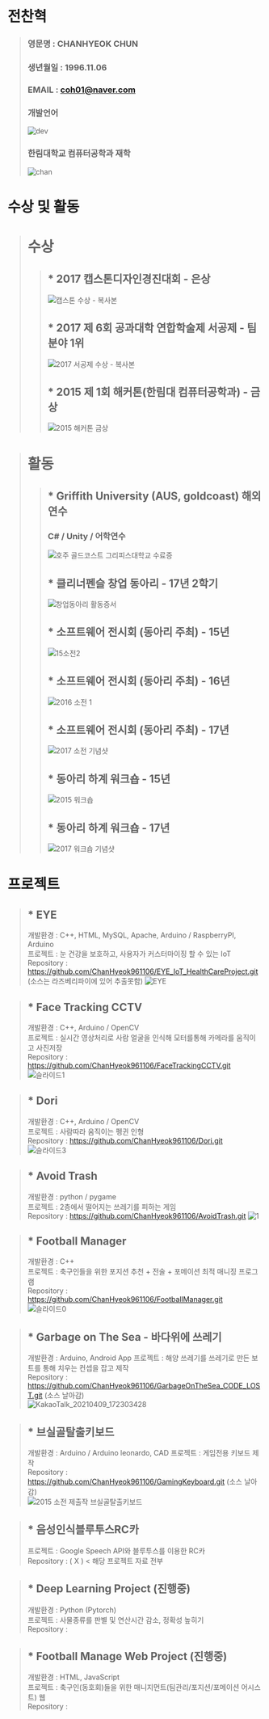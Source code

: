# 전찬혁
> ### 영문명 : CHANHYEOK CHUN
> ### 생년월일 : 1996.11.06
> ### EMAIL : coh01@naver.com
> ### 개발언어
> ![dev](https://user-images.githubusercontent.com/34766471/117871082-f3a01700-b2d7-11eb-922b-6defebac1c7e.png)
> ### 한림대학교 컴퓨터공학과 재학
> ![chan](https://user-images.githubusercontent.com/34766471/117864170-77a1d100-b2cf-11eb-80e8-992682bd330a.png)

# 수상 및 활동
> # 수상
> > ## * 2017 캡스톤디자인경진대회 - 은상
> > ![캡스톤 수상 - 복사본](https://user-images.githubusercontent.com/34766471/117866712-66a68f00-b2d2-11eb-9b3b-2030c08a26ef.jpg)
> > ## * 2017 제 6회 공과대학 연합학술제 서공제 - 팀분야 1위
> > ![2017 서공제 수상 - 복사본](https://user-images.githubusercontent.com/34766471/117866774-7a51f580-b2d2-11eb-9a4f-fabbe2ba7bad.jpg)
> > ## * 2015 제 1회 해커톤(한림대 컴퓨터공학과) - 금상
> > ![2015 해커톤 금상](https://user-images.githubusercontent.com/34766471/117866592-4a0a5700-b2d2-11eb-8192-615c387e0ccc.jpg)

> # 활동
> > ## * Griffith University (AUS, goldcoast) 해외연수
> > ### C# / Unity / 어학연수
> > ![호주 골드코스트 그리피스대학교 수료증](https://user-images.githubusercontent.com/34766471/117866523-33640000-b2d2-11eb-91c0-db0ec3087981.jpg)
> > ## * 클리너펜슬 창업 동아리 - 17년 2학기
> > ![창업동아리 활동증서](https://user-images.githubusercontent.com/34766471/117874818-7034f480-b2dc-11eb-9855-4110365dc02f.jpg)
> > ## * 소프트웨어 전시회 (동아리 주최) - 15년
> > ![15소전2](https://user-images.githubusercontent.com/34766471/117867385-45926e00-b2d3-11eb-95a0-7b0fc3d803aa.jpg)
> > ## * 소프트웨어 전시회 (동아리 주최) - 16년
> > ![2016 소전 1](https://user-images.githubusercontent.com/34766471/117867309-27c50900-b2d3-11eb-9411-337ecc2d3fa5.jpg)
> > ## * 소프트웨어 전시회 (동아리 주최) - 17년
> > ![2017 소전 기념샷](https://user-images.githubusercontent.com/34766471/117867233-0ebc5800-b2d3-11eb-8865-6f1a6cb2e190.jpg)
> > ## * 동아리 하계 워크숍 - 15년
> > ![2015 워크숍](https://user-images.githubusercontent.com/34766471/117867064-d0bf3400-b2d2-11eb-9fba-8cbe9d0df789.jpg)
> > ## * 동아리 하계 워크숍 - 17년
> > ![2017 워크숍 기념샷](https://user-images.githubusercontent.com/34766471/117867115-e6345e00-b2d2-11eb-9c93-f4cbed330c20.jpg)

# 프로젝트
> ## * EYE
> 개발환경 : C++, HTML, MySQL, Apache, Arduino / RaspberryPI, Arduino\
> 프로젝트 : 눈 건강을 보호하고, 사용자가 커스터마이징 할 수 있는 IoT\
> Repository : https://github.com/ChanHyeok961106/EYE_IoT_HealthCareProject.git 
> \(소스는 라즈베리파이에 있어 추출못함)
> ![EYE](https://user-images.githubusercontent.com/34766471/117873027-4ed30900-b2da-11eb-9a4c-e752baec5184.png)

> ## * Face Tracking CCTV
> 개발환경 : C++, Arduino / OpenCV\
> 프로젝트 : 실시간 영상처리로 사람 얼굴을 인식해 모터를통해 카메라를 움직이고 사진저장\
> Repository : https://github.com/ChanHyeok961106/FaceTrackingCCTV.git
> ![슬라이드1](https://user-images.githubusercontent.com/34766471/117873152-6f02c800-b2da-11eb-9749-8e0fc44d6c24.JPG)

 
> ## * Dori
> 개발환경 : C++, Arduino / OpenCV\
> 프로젝트 : 사람따라 움직이는 펭귄 인형\
> Repository : https://github.com/ChanHyeok961106/Dori.git
> ![슬라이드3](https://user-images.githubusercontent.com/34766471/117873218-82159800-b2da-11eb-8019-56a82deca197.JPG)

> ## * Avoid Trash
> 개발환경 : python / pygame\
> 프로젝트 : 2층에서 떨어지는 쓰레기를 피하는 게임\
> Repository : https://github.com/ChanHyeok961106/AvoidTrash.git
> ![1](https://user-images.githubusercontent.com/34766471/117873485-c99c2400-b2da-11eb-876b-e3b7a0cb08c0.jpg)

> ## * Football Manager
> 개발환경 : C++\
> 프로젝트 : 축구인들을 위한 포지션 추천 + 전술 + 포메이션 최적 매니징 프로그램\
> Repository : https://github.com/ChanHyeok961106/FootballManager.git
> ![슬라이드0](https://user-images.githubusercontent.com/34766471/117873789-27307080-b2db-11eb-9a5a-efe885cecd2c.JPG)

> ## * Garbage on The Sea - 바다위에 쓰레기
> 개발환경 : Arduino, Android App
> 프로젝트 : 해양 쓰레기를 쓰레기로 만든 보트를 통해 치우는 컨셉을 잡고 제작\
> Repository : https://github.com/ChanHyeok961106/GarbageOnTheSea_CODE_LOST.git (소스 날아감)\
> ![KakaoTalk_20210409_172303428](https://user-images.githubusercontent.com/34766471/117873928-50e99780-b2db-11eb-99af-c1ac397ef6c0.png)

> ## * 브실골탈출키보드
> 개발환경 : Arduino / Arduino leonardo, CAD
> 프로젝트 : 게임전용 키보드 제작\
> Repository : https://github.com/ChanHyeok961106/GamingKeyboard.git (소스 날아감)\
> ![2015 소전 제출작 브실골탈출키보드](https://user-images.githubusercontent.com/34766471/117874130-960dc980-b2db-11eb-8413-3d0e82688947.png)

> ## * 음성인식블루투스RC카
> 프로젝트 : Google Speech API와 블루투스를 이용한 RC카\
> Repository : ( X ) < 해당 프로젝트 자료 전부 

> ## * Deep Learning Project (진행중)
> 개발환경 : Python (Pytorch)\
> 프로젝트 : 사물종류를 판별 및 연산시간 감소, 정확성 높히기\
> Repository : 

> ## * Football Manage Web Project (진행중)
> 개발환경 : HTML, JavaScript\
> 프로젝트 : 축구인(동호회)들을 위한 매니지먼트(팀관리/포지션/포메이션 어시스트) 웹\
> Repository :  


